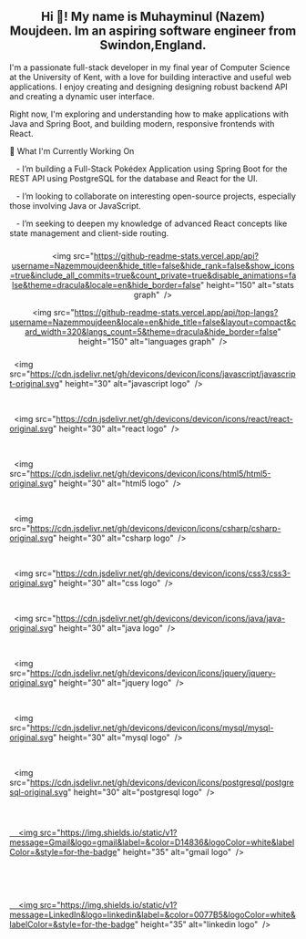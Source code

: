 <h2 align="center">Hi 👋! My name is Muhayminul (Nazem) Moujdeen. Im an aspiring software engineer from Swindon,England.</h2>



I'm a passionate full-stack developer in my final year of Computer Science at the University of Kent, with a love for building interactive and useful web applications. I enjoy creating and designing designing robust backend API and creating a dynamic user interface.



Right now, I'm exploring and understanding how to make applications with Java and Spring Boot, and building modern, responsive frontends with React.



🚀 What I'm Currently Working On

   - I’m building a Full-Stack Pokédex Application using Spring Boot for the REST API using PostgreSQL for the database and React for the UI.

   - I’m looking to collaborate on interesting open-source projects, especially those involving Java or JavaScript.

   - I’m seeking to deepen my knowledge of advanced React concepts like state management and client-side routing.

###



<div align="center">

  <img src="https://github-readme-stats.vercel.app/api?username=Nazemmoujdeen&hide_title=false&hide_rank=false&show_icons=true&include_all_commits=true&count_private=true&disable_animations=false&theme=dracula&locale=en&hide_border=false" height="150" alt="stats graph"  />

  <img src="https://github-readme-stats.vercel.app/api/top-langs?username=Nazemmoujdeen&locale=en&hide_title=false&layout=compact&card_width=320&langs_count=5&theme=dracula&hide_border=false" height="150" alt="languages graph"  />

</div>



###







###



<div align="left">

  <img src="https://cdn.jsdelivr.net/gh/devicons/devicon/icons/javascript/javascript-original.svg" height="30" alt="javascript logo"  />

  <img width="12" />

  <img src="https://cdn.jsdelivr.net/gh/devicons/devicon/icons/react/react-original.svg" height="30" alt="react logo"  />

  <img width="12" />

  <img src="https://cdn.jsdelivr.net/gh/devicons/devicon/icons/html5/html5-original.svg" height="30" alt="html5 logo"  />

  <img width="12" />

  <img src="https://cdn.jsdelivr.net/gh/devicons/devicon/icons/csharp/csharp-original.svg" height="30" alt="csharp logo"  />

  <img width="12" />

  <img src="https://cdn.jsdelivr.net/gh/devicons/devicon/icons/css3/css3-original.svg" height="30" alt="css logo"  />

  <img width="12" />

  <img src="https://cdn.jsdelivr.net/gh/devicons/devicon/icons/java/java-original.svg" height="30" alt="java logo"  />

  <img width="12" />

  <img src="https://cdn.jsdelivr.net/gh/devicons/devicon/icons/jquery/jquery-original.svg" height="30" alt="jquery logo"  />

  <img width="12" />

  <img src="https://cdn.jsdelivr.net/gh/devicons/devicon/icons/mysql/mysql-original.svg" height="30" alt="mysql logo"  />

  <img width="12" />

  <img src="https://cdn.jsdelivr.net/gh/devicons/devicon/icons/postgresql/postgresql-original.svg" height="30" alt="postgresql logo"  />

</div>



###



<div align="left">

  <a href="mailto:MuhayminulMoujdeen@gmail.com" target="_blank">

    <img src="https://img.shields.io/static/v1?message=Gmail&logo=gmail&label=&color=D14836&logoColor=white&labelColor=&style=for-the-badge" height="35" alt="gmail logo"  />

  </a>

  <a href="https://www.linkedin.com/in/muhayminul-moujdeen-16a054247/" target="_blank">

    <img src="https://img.shields.io/static/v1?message=LinkedIn&logo=linkedin&label=&color=0077B5&logoColor=white&labelColor=&style=for-the-badge" height="35" alt="linkedin logo"  />

  </a>

</div>



###



<br clear="both">





###
